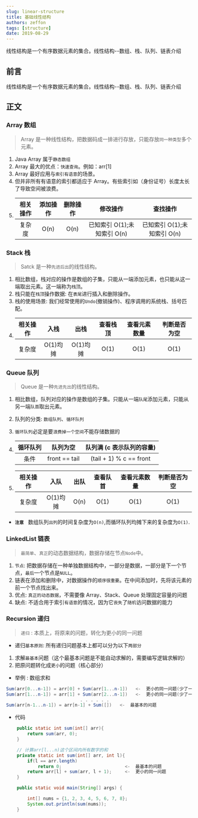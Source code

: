 ```yaml
---
slug: linear-structure
title: 基础线性结构
authors: zeffon
tags: [structure]
date: 2019-08-29
---
```


线性结构是一个有序数据元素的集合。线性结构--数组、栈、队列、链表介绍

<!--truncate-->

## 前言

线性结构是一个有序数据元素的集合。线性结构--数组、栈、队列、链表介绍

## 正文

### Array 数组

> Array 是一种线性结构，把数据码成一排进行存放，只能存放`同一种类型`多个元素。

1. Java Array 属于`静态数组`
2. Array 最大的优点：`快速查询`。例如：arr[1]
3. Array 最好应用与`索引有语意`的场景。
4. 但并非所有有语意的索引都适应于 Array。有些索引如（身份证号）长度太长了导致空间被浪费。
5. | 相关操作 | 添加操作 | 删除操作 |          修改操作           |          查找操作           |
   | :------: | :------: | :------: | :-------------------------: | :-------------------------: |
   |  复杂度  |   O(n)   |   O(n)   | 已知索引 O(1);未知索引 O(n) | 已知索引 O(1);未知索引 O(n) |

### Stack 栈

> Satck 是一种`先进后出`的线性结构。

1. 相比数组，栈对应的操作是数组的子集，只能从一端添加元素，也只能从这一端取出元素。这一端称为`栈顶`。
2. 栈只能在`栈顶`操作数据: 在`表尾`进行插入和删除操作。
3. 栈的使用场景: 我们经常使用的`Undo`(撤销操作)、程序调用的系统栈、括号匹配。
4. | 相关操作 |   入栈   |   出栈   | 查看栈顶 | 查看元素数量 | 判断是否为空 |
   | :------: | :------: | :------: | :------: | :----------: | :----------: |
   |  复杂度  | O(1)均摊 | O(1)均摊 |   O(1)   |     O(1)     |     O(1)     |

### Queue 队列

> Queue 是一种`先进先出`的线性结构。

1. 相比数组，队列对应的操作是数组的子集。只能从一端`队尾`添加元素，只能从另一端`队首`取出元素。
2. 队列的分类: `数组队列`、`循环队列`
3. `循环队列`必定是要`浪费掉一个空间`不能存储数据的
4. | 循环队列 |   队列为空    | 队列满 (c 表示队列的容量) |
   | :------: | :-----------: | :-----------------------: |
   |   条件   | front == tail |  (tail + 1) % c == front  |

5. | 相关操作 |   入队   | 出队 | 查看队首 | 查看元素数量 | 判断是否为空 |
   | :------: | :------: | :--: | :------: | :----------: | :----------: |
   |  复杂度  | O(1)均摊 | O(n) |   O(1)   |     O(1)     |     O(1)     |

- **`注意`**   数组队列`出列`的时间复杂度为`O(n)`,而循环队列均摊下来的复杂度为`O(1)`.

### LinkedList 链表

> `最简单`、`真正`的动态数据结构，数据存储在节点`Node`中。

1. `节点`: 把数据存储在一种单独数据结构中，一部分是数据，一部分是下一个节点，`最后`一个节点是`NULL`。
2. 链表在添加和删除中，对数据操作的`顺序很重要`。在中间添加时，先将该元素的前一个节点找出来。
3. 优点: `真正的动态数据`，不需要像 Array、Stack、Queue 处理固定容量的问题
4. 缺点: 不适合用于索引`有语意`的情况，因为它`丧失`了`随机`访问数据的能力

### Recursion 递归

> `递归` : 本质上，将原来的问题，转化为更小的同一问题

- 递归`基本原则`: 所有递归问题基本上都可以分为以下`两部分`

1. 求解`最基本`问题（这个最基本问题是不能自动求解的，需要编写逻辑求解的）
2. 把原问题转化成`更小`的问题（核心部分）

- 举例 : 数组求和

```java
Sum(arr[0...n-1]) = arr[0] + Sum(arr[1...n-1])   <-  更小的同一问题(少了一个元素)
Sum(arr[1...n-1]) = arr[1] + Sum(arr[2...n-1])   <-  更小的同一问题(少了一个元素)
                            . . . . . .
Sum(arr[n-1...n-1]) = arr[n-1] + Sum([])   <-  最基本的问题
```

- 代码

```java
    public static int sum(int[] arr){
        return sum(arr, 0);
    }

    // 计算arr[l...n)这个区间内所有数字的和
    private static int sum(int[] arr, int l){
        if(l == arr.length)
            return 0;                        <-  最基本的问题
        return arr[l] + sum(arr, l + 1);     <-  更小的同一问题
    }

    public static void main(String[] args) {

        int[] nums = {1, 2, 3, 4, 5, 6, 7, 8};
        System.out.println(sum(nums));
    }
```
